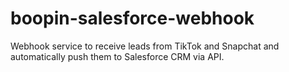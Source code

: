 # boopin-salesforce-webhook
Webhook service to receive leads from TikTok and Snapchat and automatically push them to Salesforce CRM via API.
